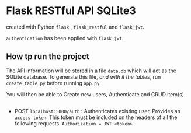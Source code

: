 # Flask RESTful API SQLite3

created with Python `flask` , `flask_restful` and `flask_jwt`.

`authentication` has been applied with `flask_jwt`.

## How tp run the project

The API information will be stored in a file `data.db` which will act as the SQLite database.
To generate this file, _and with it the tables_, run `create_table.py` before running `app.py`.

You will then be able to Create new users, Authenticate and CRUD item(s).

##

- POST `localhost:5000/auth` : Authenticates existing user. Provides an `access token`.
  This token must be included on the headers of all the following requests. `Authorization = JWT <token>`
